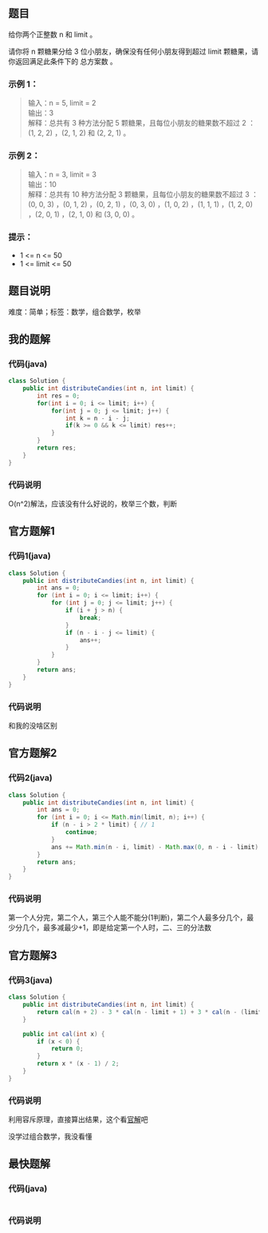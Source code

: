 ## 题目
给你两个正整数 n 和 limit 。

请你将 n 颗糖果分给 3 位小朋友，确保没有任何小朋友得到超过 limit 颗糖果，请你返回满足此条件下的 总方案数 。
### 示例 1：
> 输入：n = 5, limit = 2  
> 输出：3  
> 解释：总共有 3 种方法分配 5 颗糖果，且每位小朋友的糖果数不超过 2 ：(1, 2, 2) ，(2, 1, 2) 和 (2, 2, 1) 。  
### 示例 2：
> 输入：n = 3, limit = 3  
> 输出：10  
> 解释：总共有 10 种方法分配 3 颗糖果，且每位小朋友的糖果数不超过 3 ：(0, 0, 3) ，(0, 1, 2) ，(0, 2, 1) ，(0, 3, 0) ，(1, 0, 2) ，(1, 1, 1) ，(1, 2, 0) ，(2, 0, 1) ，(2, 1, 0) 和 (3, 0, 0) 。  
### 提示：
- 1 <= n <= 50
- 1 <= limit <= 50
## 题目说明
难度：简单；标签：数学，组合数学，枚举
## 我的题解
### 代码(java)
```java
class Solution {
    public int distributeCandies(int n, int limit) {
        int res = 0; 
        for(int i = 0; i <= limit; i++) {
            for(int j = 0; j <= limit; j++) {
                int k = n - i - j;
                if(k >= 0 && k <= limit) res++;
            }
        }
        return res;
    }
}
```
### 代码说明
O(n^2)解法，应该没有什么好说的，枚举三个数，判断
## 官方题解1
### 代码1(java)
```java
class Solution {
    public int distributeCandies(int n, int limit) {
        int ans = 0;
        for (int i = 0; i <= limit; i++) {
            for (int j = 0; j <= limit; j++) {
                if (i + j > n) {
                    break;
                }
                if (n - i - j <= limit) {
                    ans++;
                }
            }
        }
        return ans;
    }
}
```
### 代码说明
和我的没啥区别
## 官方题解2
### 代码2(java)
```java
class Solution {
    public int distributeCandies(int n, int limit) {
        int ans = 0;
        for (int i = 0; i <= Math.min(limit, n); i++) {
            if (n - i > 2 * limit) { // 1
                continue;
            }
            ans += Math.min(n - i, limit) - Math.max(0, n - i - limit) + 1;
        }
        return ans;
    }
}
```
### 代码说明
第一个人分完，第二个人，第三个人能不能分(1判断)，第二个人最多分几个，最少分几个，最多减最少+1，即是给定第一个人时，二、三的分法数
## 官方题解3
### 代码3(java)
```java
class Solution {
    public int distributeCandies(int n, int limit) {
        return cal(n + 2) - 3 * cal(n - limit + 1) + 3 * cal(n - (limit + 1) * 2 + 2) - cal(n - 3 * (limit + 1) + 2);
    }

    public int cal(int x) {
        if (x < 0) {
            return 0;
        }
        return x * (x - 1) / 2;
    }
}
```
### 代码说明
利用容斥原理，直接算出结果，这个看[官解](https://leetcode.cn/problems/distribute-candies-among-children-i/solutions/2791755/gei-xiao-peng-you-men-fen-tang-guo-i-by-9cgew/?envType=daily-question&envId=2024-06-01)吧

没学过组合数学，我没看懂
## 最快题解
### 代码(java)
```java
```
### 代码说明
